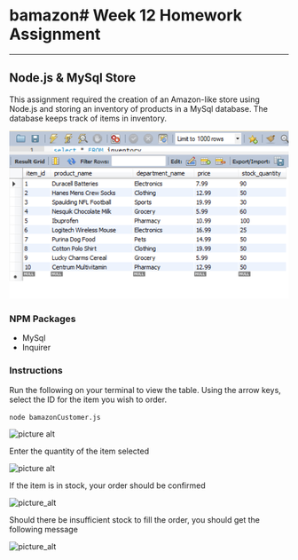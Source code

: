 # bamazon# Week 12 Homework Assignment
------------------------------
## Node.js & MySql Store

This assignment required the creation of an Amazon-like store using Node.js and storing an inventory of products in a MySql database. The database keeps track of items in inventory.

![picture_alt](https://github.com/gmaghari/bamazon/blob/master/images/inventorytable.png)

### NPM Packages
* MySql
* Inquirer

### Instructions
Run the following on your terminal to view the table.  Using the arrow keys, select the ID for the item you wish to order.

```node bamazonCustomer.js```

![picture alt](https://raw.githubusercontent.com/gmaghari/bamazon/master/images/customerorder1.png)

Enter the quantity of the item selected

![picture alt](https://github.com/gmaghari/bamazon/blob/master/images/customerorder2.png)

If the item is in stock, your order should be confirmed

![picture_alt](https://github.com/gmaghari/bamazon/blob/master/images/orderconfirmation.png)

Should there be insufficient stock to fill the order, you should get the following message

![picture_alt](https://github.com/gmaghari/bamazon/blob/master/images/insufficientstock.png)